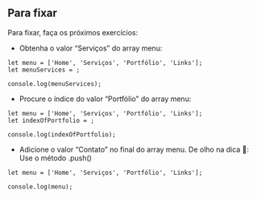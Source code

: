 ## Para fixar
Para fixar, faça os próximos exercícios:

* Obtenha o valor “Serviços” do array menu:
```
let menu = ['Home', 'Serviços', 'Portfólio', 'Links'];
let menuServices = ;

console.log(menuServices);
```
* Procure o índice do valor “Portfólio” do array menu:
```
let menu = ['Home', 'Serviços', 'Portfólio', 'Links'];
let indexOfPortfolio = ;

console.log(indexOfPortfolio);
```
* Adicione o valor “Contato” no final do array menu.
De olho na dica 👀: Use o método .push()

```
let menu = ['Home', 'Serviços', 'Portfólio', 'Links'];

console.log(menu);
```